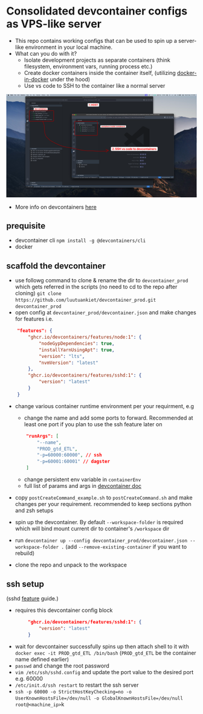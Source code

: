 # Consolidated devcontainer configs as VPS-like server
- This repo contains working configs that can be used to spin up a server-like environment in your local machine.
- What can you do with it?
	- Isolate development projects as separate containers (think filesystem, environment vars, running process etc.)
	- Create docker containers inside the container itself, (utilizing [docker-in-docker](https://github.com/devcontainers/features/tree/main/src/docker-in-docker) under the hood)
	- Use vs code to SSH to the container like a normal server

![alt text](image.png)


- More info on devcontainers [here](https://code.visualstudio.com/docs/devcontainers/containers)


## prequisite
- devcontainer cli `npm install -g @devcontainers/cli`
- docker



## scaffold the devcontainer 
- use followg command to clone & rename the dir to `devcontainer_prod` which gets referred in the scripts (no need to cd to the repo after cloning)
`git clone https://github.com/luutuankiet/devcontainer_prod.git devcontainer_prod` 
- open config at  `devcontainer_prod/devcontainer.json` and make changes for features i.e.
```json
	"features": {
		"ghcr.io/devcontainers/features/node:1": {
			"nodeGypDependencies": true,
			"installYarnUsingApt": true,
			"version": "lts",
			"nvmVersion": "latest"
		},
		"ghcr.io/devcontainers/features/sshd:1": {
			"version": "latest"
		}
    }
```
- change various container runtime environment per your requirment, e.g 
	- change the name and add some ports to forward. Recommended at least one port if you plan to use the ssh feature later on
	```json
		"runArgs": [
			"--name",
			"PROD_gtd_ETL",
			"-p=60000:60000", // ssh
			"-p=60001:60001" // dagster
		]
	```
	- change persistent env variable in `containerEnv`
	- full list of params and args in [devcontainer doc](https://containers.dev/implementors/json_reference/)


- copy `postCreateCommand_example.sh` to `postCreateCommand.sh` and make changes per your requirement. recommended to keep sections python and zsh setups


- spin up the devcontainer. By default `--workspace-folder` is required which will bind mount current dir to container's `/workspace` dir
- run `devcontainer up --config devcontainer_prod/devcontainer.json --workspace-folder .`
(add `--remove-existing-container` if you want to rebuild)
- clone the repo and unpack to the workspace

## ssh setup
(sshd [feature](https://github.com/devcontainers/features/tree/main/src/sshd) guide.)
- requires this devcontainer config block
```json
		"ghcr.io/devcontainers/features/sshd:1": {
			"version": "latest"
		}
```
- wait for devcontainer successfully spins up then attach shell to it with `docker exec -it PROD_gtd_ETL /bin/bash` (`PROD_gtd_ETL` be the container name defined earlier)
- `passwd` and change the root password
- `vim /etc/ssh/sshd.config` and update the port value to the desired port e.g. 60000
- `/etc/init.d/ssh restart` to restart the ssh server
- `ssh -p 60000 -o StrictHostKeyChecking=no -o UserKnownHostsFile=/dev/null -o GlobalKnownHostsFile=/dev/null root@<machine_ip>`k